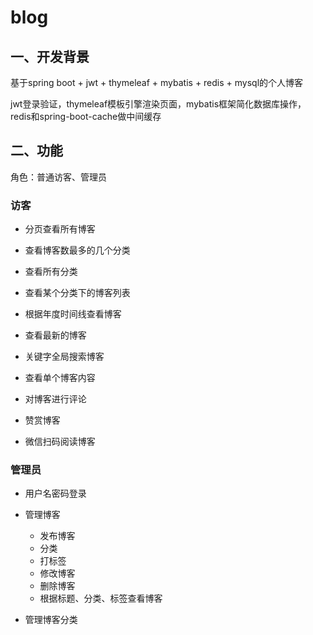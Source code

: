 # blog

## 一、开发背景

基于spring boot + jwt + thymeleaf + mybatis + redis + mysql的个人博客

jwt登录验证，thymeleaf模板引擎渲染页面，mybatis框架简化数据库操作，redis和spring-boot-cache做中间缓存



## 二、功能

角色：普通访客、管理员

### 访客

- 分页查看所有博客

- 查看博客数最多的几个分类

- 查看所有分类

- 查看某个分类下的博客列表

- 根据年度时间线查看博客

- 查看最新的博客

- 关键字全局搜索博客

- 查看单个博客内容

- 对博客进行评论

- 赞赏博客

- 微信扫码阅读博客


### 管理员

- 用户名密码登录

- 管理博客
  - 发布博客
  - 分类
  - 打标签
  - 修改博客
  - 删除博客
  - 根据标题、分类、标签查看博客

- 管理博客分类 